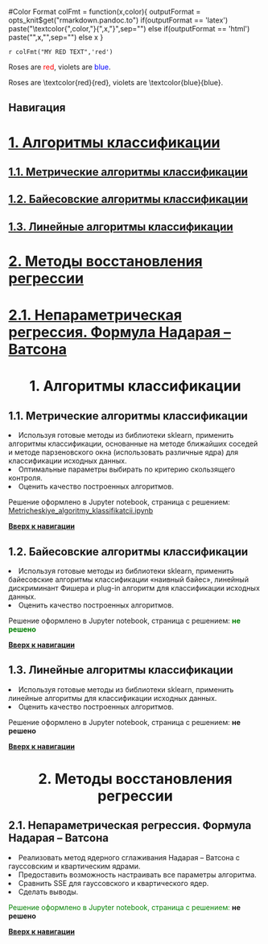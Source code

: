 <!-- комментарий-->
<!--ссылка на файл <a href='https://github.com/PavlyukovVladimir/SMPR/blob/master/scripts/NNBayes.R'>NNBayes.R</a>-->
<!--вставка картинки <img src="img/omega.jpg" alt="вероятность_собятия">-->

#Color Format 
colFmt = function(x,color){ 
    outputFormat = opts_knit$get("rmarkdown.pandoc.to") 
    if(outputFormat == 'latex') 
    paste("\\textcolor{",color,"}{",x,"}",sep="") 
    else if(outputFormat == 'html') 
    paste("<font color='",color,"'>",x,"</font>",sep="") 
    else 
    x 
}

`r colFmt("MY RED TEXT",'red')`

<base href="https://github.com/PavlyukovVladimir/SMPR2/blob/master/" ></base>
<a name="navigation"></a><!--Якорь для Навигации-->

Roses are <span style="color:red">red</span>, 
violets are <span style="color:blue">blue</span>.

Roses are \textcolor{red}{red}, violets are \textcolor{blue}{blue}.

## Навигация

<p><a href="#ak"><h1>1. Алгоритмы классификации</h1></a></p>
<p><a href="#mak"><h2>1.1. Метрические алгоритмы классификации</h2></a></p>
<p><a href="#bak"><h2>1.2. Байесовские алгоритмы классификации</h2></a></p>
<p><a href="#bak"><h2>1.3. Линейные алгоритмы классификации</h2></a></p>
<p><a href="#mvr"><h1>2. Методы восстановления регрессии</h1></a></p>
<p><a href="#fnw"><h1>2.1. Непараметрическая регрессия. Формула Надарая – Ватсона</h1></a></p>


 
<h1 align="center">1. Алгоритмы классификации</h1><a name="ak"></a>

<h2>1.1. Метрические алгоритмы классификации</h2><a name="mak"></a>
<li>Используя готовые методы из библиотеки sklearn, применить алгоритмы классификации, основанные на методе ближайших соседей и методе парзеновского окна (использовать различные ядра) для классификации исходных данных.</li>
<li>Оптимальные параметры выбирать по критерию скользящего контроля.</li>
<li>Оценить качество построенных алгоритмов.</li>
<p></p>
<p>Решение оформлено в Jupyter notebook, страница с решением: <a href='Jupyter-notebook-notes/Metricheskiye_algoritmy_klassifikatcii.ipynb'>Metricheskiye_algoritmy_klassifikatcii.ipynb</a></p>
<p><a href="#navigation"><b>Вверх к навигации</b></a></p>

<h2>1.2. Байесовские алгоритмы классификации</h2><a name="bak"></a>
<li>Используя готовые методы из библиотеки sklearn, применить байесовские алгоритмы классификации «наивный байес», линейный дискриминант Фишера и plug-in алгоритм для классификации исходных данных.</li>
<li>Оценить качество построенных алгоритмов.</li>
<p></p>
<p>Решение оформлено в Jupyter notebook, страница с решением: <strong><font color="green">не решено</font></strong></p>
<p><a href="#navigation"><b>Вверх к навигации</b></a></p>

<h2>1.3. Линейные алгоритмы классификации</h2><a name="lak"></a>
<li>Используя готовые методы из библиотеки sklearn, применить линейные алгоритмы для классификации исходных данных.</li>
<li>Оценить качество построенных алгоритмов.</li>
<p></p>
<p>Решение оформлено в Jupyter notebook, страница с решением: <b >не решено</b></p>
<p><a href="#navigation"><b>Вверх к навигации</b></a></p>

<h1 align="center">2. Методы восстановления регрессии</h1><a name="mvr"></a>

<h2>2.1. Непараметрическая регрессия. Формула Надарая – Ватсона</h2><a name="fnw"></a>
<li>Реализовать метод ядерного сглаживания Надарая – Ватсона с гауссовским и квартическим ядрами.</li>
<li>Предоставить возможность настраивать все параметры алгоритма.</li>
<li>Сравнить SSE для гауссовского и квартического ядер.</li>
<li>Сделать выводы.</li>
<p></p>
<p><font color="green">Решение оформлено в Jupyter notebook, страница с решением: </font><b>не решено</b></p>
<p><a href="#navigation"><b>Вверх к навигации</b></a></p>
